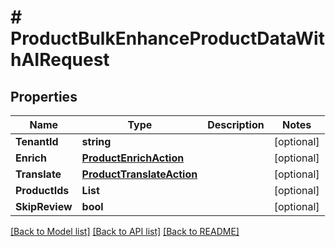 # # ProductBulkEnhanceProductDataWithAIRequest


## Properties 


Name | Type | Description | Notes
------------ | ------------- | ------------- | -------------
**TenantId**| **string** |   | [optional]
**Enrich**| [**ProductEnrichAction**](ProductEnrichAction.md) |   | [optional]
**Translate**| [**ProductTranslateAction**](ProductTranslateAction.md) |   | [optional]
**ProductIds**| **List<string>** |   | [optional]
**SkipReview**| **bool** |   | [optional]


[[Back to Model list]](../../README.md#models) [[Back to API list]](../../README.md#endpoints) [[Back to README]](../../README.md)

